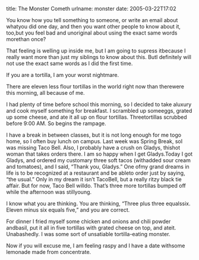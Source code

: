 title: The Monster Cometh
urlname: monster
date: 2005-03-22T17:02

You know how you tell something to someone, or write an email about whatyou did one day, and then you want other people to know about it, too,but you feel bad and unoriginal about using the exact same words morethan once?

That feeling is welling up inside me, but I am going to supress itbecause I really want more than just my siblings to know about this. ButI definitely will not use the exact same words as I did the first time.

If you are a tortilla, I am your worst nightmare.

There are eleven less flour tortillas in the world right now than therewere this morning, all because of me.

I had plenty of time before school this morning, so I decided to take aluxury and cook myself something for breakfast. I scrambled up someeggs, grated up some cheese, and ate it all up on flour tortillas. Threetortillas scrubbed before 9:00 AM. So begins the rampage.

I have a break in between classes, but it is not long enough for me togo home, so I often buy lunch on campus. Last week was Spring Break, soI was missing Taco Bell. Also, I probably have a crush on Gladys, thishot woman that takes orders there. I am so happy when I get Gladys.Today I got Gladys, and ordered my customary three soft tacos (withadded sour cream and tomatoes), and I said, &ldquo;Thank you, Gladys.&rdquo; One ofmy grand dreams in life is to be recognized at a restaurant and be ableto order just by saying, &ldquo;the usual.&rdquo; Only in my dream it isn&#x02bc;t TacoBell, but a really ritzy black tie affair. But for now, Taco Bell willdo. That&#x02bc;s three more tortillas bumped off while the afternoon was stillyoung.

I know what you are thinking. You are thinking, &ldquo;Three plus three equalssix. Eleven minus six equals five,&rdquo; and you are correct.

For dinner I fried myself some chicken and onions and chili powder andbasil, put it all in five tortillas with grated cheese on top, and ateit. Unabashedly. I was some sort of unsatiable tortilla-eating monster.

Now if you will excuse me, I am feeling raspy and I have a date withsome lemonade made from concentrate.